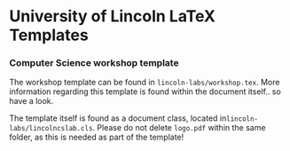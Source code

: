 # University of Lincoln LaTeX Templates

### Computer Science workshop template
The workshop template can be found in `lincoln-labs/workshop.tex`. More information regarding this template is found within the document itself.. so have a look. 

The template itself is found as a document class, located in`lincoln-labs/lincolncslab.cls`. Please do not delete `logo.pdf` within the same folder, as this is needed as part of the template!

